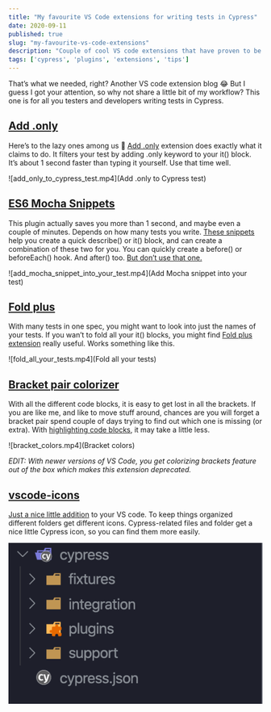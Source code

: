 ```yaml
---
title: "My favourite VS Code extensions for writing tests in Cypress"
date: 2020-09-11
published: true
slug: "my-favourite-vs-code-extensions"
description: "Couple of cool VS code extensions that have proven to be useful for my workflow."
tags: ['cypress', 'plugins', 'extensions', 'tips']
---
```


That’s what we needed, right? Another VS code extension blog 😂 But I guess I got your attention, so why not share a little bit of my workflow? This one is for all you testers and developers writing tests in Cypress.

## [Add .only](https://marketplace.visualstudio.com/items?itemName=ub1que.add-only)

Here’s to the lazy ones among us 🍻 [Add .only](https://marketplace.visualstudio.com/items?itemName=ub1que.add-only) extension does exactly what it claims to do. It filters your test by adding .only keyword to your it() block. It’s about 1 second faster than typing it yourself. Use that time well.

![add_only_to_cypress_test.mp4](Add .only to Cypress test)

## [ES6 Mocha Snippets](https://marketplace.visualstudio.com/items?itemName=spoonscen.es6-mocha-snippets)

This plugin actually saves you more than 1 second, and maybe even a couple of minutes. Depends on how many tests you write. [These snippets](https://marketplace.visualstudio.com/items?itemName=spoonscen.es6-mocha-snippets) help you create a quick describe() or it() block, and can create a combination of these two for you. You can quickly create a before() or beforeEach() hook. And after() too. [But don’t use that one.](https://docs.cypress.io/guides/references/best-practices.html#Using-after-or-afterEach-hooks)

![add_mocha_snippet_into_your_test.mp4](Add Mocha snippet into your test)

## [Fold plus](https://marketplace.visualstudio.com/items?itemName=dakara.dakara-foldplus)

With many tests in one spec, you might want to look into just the names of your tests. If you wan’t to fold all your it() blocks, you might find [Fold plus extension](https://marketplace.visualstudio.com/items?itemName=dakara.dakara-foldplus) really useful. Works something like this.

![fold_all_your_tests.mp4](Fold all your tests)

## [Bracket pair colorizer](https://marketplace.visualstudio.com/items?itemName=CoenraadS.bracket-pair-colorizer-2)

With all the different code blocks, it is easy to get lost in all the brackets. If you are like me, and like to move stuff around, chances are you will forget a bracket pair spend couple of days trying to find out which one is missing (or extra). With [highlighting code blocks](https://marketplace.visualstudio.com/items?itemName=CoenraadS.bracket-pair-colorizer-2), it may take a little less.

![bracket_colors.mp4](Bracket colors)

*EDIT: With newer versions of VS Code, you get colorizing brackets feature out of the box which makes this extension deprecated.*

## [vscode-icons](https://marketplace.visualstudio.com/items?itemName=vscode-icons-team.vscode-icons)

[Just a nice little addition](https://marketplace.visualstudio.com/items?itemName=vscode-icons-team.vscode-icons) to your VS code. To keep things organized different folders get different icons. Cypress-related files and folder get a nice little Cypress icon, so you can find them more easily.

![VS Code icons](vs_code_icons.png)
